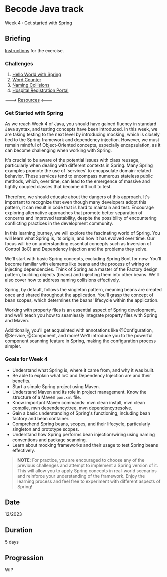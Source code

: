 # Becode Java track
Week 4 : Get started with Spring

## Briefing
[Instructions](https://github.com/becodeorg/Java/tree/master/week_4) for the exercise.

### Challenges

1. [Hello World with Spring](Challenges/01.Hello_World_with_Spring.md)
2. [Word Counter](./Challenges/02.Word_Counter.md)
3. [Naming Collisions](./Challenges/03.Naming_Collisions.md)
4. [Hospital Registration Portal](./Challenges/04.Hospital_Registration_Portal.md)

---> [Resources](./RESOURCES.md) <---

### Get Started with Spring

As we reach Week 4 of Java, you should have gained fluency in standard Java syntax, and testing concepts have been introduced. In this week, we are taking testing to the next level by introducing mocking, which is closely tied to the Spring framework and dependency injection. However, we must remain mindful of Object-Oriented concepts, especially encapsulation, as it can become challenging when working with Spring.

It's crucial to be aware of the potential issues with class reusage, particularly when dealing with different contexts in Spring. Many Spring examples promote the use of 'services' to encapsulate domain-related behavior. These services tend to encompass numerous stateless public methods, which, over time, can lead to the emergence of massive and tightly coupled classes that become difficult to test.

Therefore, we should educate about the dangers of this approach. It's important to recognize that even though many developers adopt this pattern, it can result in code that is hard to maintain and test. Encourage exploring alternative approaches that promote better separation of concerns and improved testability, despite the possibility of encountering conflicting practices in the development community.

In this learning journey, we will explore the fascinating world of Spring. You will learn what Spring is, its origin, and how it has evolved over time. Our focus will be on understanding essential concepts such as Inversion of Control (IoC) and Dependency Injection and the problems they solve.

We'll start with basic Spring concepts, excluding Spring Boot for now. You'll become familiar with elements like beans and the process of wiring or injecting dependencies. Think of Spring as a master of the Factory design pattern, building objects (beans) and injecting them into other beans. We'll also cover how to address naming collisions effectively.

Spring, by default, follows the singleton pattern, meaning beans are created once and shared throughout the application. You'll grasp the concept of bean scopes, which determines the beans' lifecycle within the application.

Working with property files is an essential aspect of Spring development, and we'll teach you how to seamlessly integrate property files with Spring and Maven.

Additionally, you'll get acquainted with annotations like @Configuration, @Service, @Component, and more! We'll introduce you to the powerful component scanning feature in Spring, making the configuration process simpler.

### Goals for Week 4

- Understand what Spring is, where it came from, and why it was built.
- Be able to explain what IoC and Dependency Injection are and their benefits.
- Start a simple Spring project using Maven.
- Understand Maven and its role in project management. Know the structure of a Maven `pom.xml` file.
- Know important Maven commands: mvn clean install, mvn clean compile, mvn dependency:tree, mvn dependency:resolve.
- Gain a basic understanding of Spring's functioning, including bean factory and bean container.
- Comprehend Spring beans, scopes, and their lifecycle, particularly singleton and prototype scopes.
- Understand how Spring performs bean injection/wiring using naming conventions and package scanning.
- Learn about mocking frameworks and their usage to test Spring beans effectively.


> **NOTE**: For practice, you are encouraged to choose any of the previous challenges and attempt to implement a Spring version of it. This will allow you to apply Spring concepts in real-world scenarios and reinforce your understanding of the framework. Enjoy the learning process and feel free to experiment with different aspects of Spring!

## Date
12/2023

## Duration
5 days

## Progression
WIP